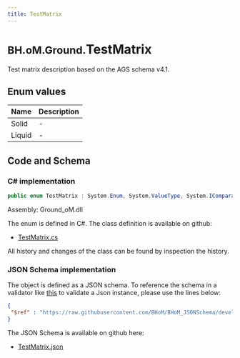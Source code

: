 ```yaml
---
title: TestMatrix
---
```


# <small>BH.oM.Ground.</small>**TestMatrix**

Test matrix description based on the AGS schema v4.1.

## Enum values

| Name            | Description                                                    |
|-----------------|----------------------------------------------------------------|
| Solid |  -  |
| Liquid |  -  |


## Code and Schema

### C# implementation

``` C# title="C#"
public enum TestMatrix : System.Enum, System.ValueType, System.IComparable, System.ISpanFormattable, System.IFormattable, System.IConvertible
```

Assembly: Ground_oM.dll

The enum is defined in C#. The class definition is available on github:

- [TestMatrix.cs](https://github.com/BHoM/BHoM/blob/develop/Ground_oM/eNums\TestMatrix.cs)

All history and changes of the class can be found by inspection the history.
### JSON Schema implementation

The object is defined as a JSON schema. To reference the schema in a validator like [this](https://www.jsonschemavalidator.net/) to validate a Json instance, please use the lines below:

``` json title="JSON Schema"
{
 "$ref" : "https://raw.githubusercontent.com/BHoM/BHoM_JSONSchema/develop/Ground_oM/TestMatrix.json"
}
```

The JSON Schema is available on github here:

- [TestMatrix.json](https://github.com/BHoM/BHoM_JSONSchema/blob/develop/Ground_oM/TestMatrix.json)
